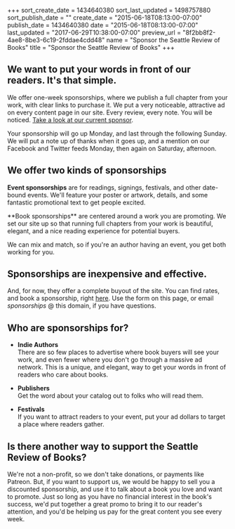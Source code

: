 +++
sort_create_date = 1434640380
sort_last_updated = 1498757880
sort_publish_date = ""
create_date = "2015-06-18T08:13:00-07:00"
publish_date = 1434640380
date = "2015-06-18T08:13:00-07:00"
last_updated = "2017-06-29T10:38:00-07:00"
preview_url = "8f2bb8f2-4ae8-8be3-6c19-2fddae4cdd48"
name = "Sponsor the Seattle Review of Books"
title = "Sponsor the Seattle Review of Books"
+++

<h2>We want to put your words in front of our readers. It's that simple.</h2>

We offer one-week sponsorships, where we publish a full chapter from your work, with clear links to purchase it. We put a very noticeable, attractive ad on every content page in our site. Every review, every note. You will be noticed. <a href="/sponsorships/">Take a look at our current sponsor</a>.

Your sponsorship will go up Monday, and last through the following Sunday. We will put a note up of thanks when it goes up, and a mention on our Facebook and Twitter feeds Monday, then again on  Saturday, afternoon.

<h2>We offer two kinds of sponsorships</h2>

**Event sponsorships** are for readings, signings, festivals, and other date-bound events. We'll feature your poster or artwork, details, and some fantastic promotional text to get people excited.

<p class="noindent">**Book sponsorships** are centered around a work you are promoting. We set our site up so that running full chapters from your work is beautiful, elegant, and a nice reading experience for potential buyers.</p>

<p class="noindent">We can mix and match, so if you're an author having an event, you get both working for you.</p>

<h2>Sponsorships are inexpensive and effective.</h2>

And, for now, they offer a complete buyout of the site. You can find rates, and book a sponsorship, right <a href="/sponsor/book/">here</a>. Use the form on this page, or email *sponsorships* @ this domain, if you have questions. 

<h2>Who are sponsorships for?</h2>

* **Indie Authors**<br>There are so few places to advertise where book buyers will see your work, and even fewer where you don't go through a massive ad network. This is a unique, and elegant, way to get your words in front of readers who care about books. 

* **Publishers**<br>Get the word about your catalog out to folks who will read them. 

* **Festivals**<br>If you want to attract readers to your event, put your ad dollars to target a place where readers gather. 

<h2>Is there another way to support the Seattle Review of Books?</h2>

We're not a non-profit, so we don't take donations, or payments like Patreon. But, if you want to support us, we would be happy to sell you a discounted sponsorship, and use it to talk about a book you love and want to promote. Just so long as you have no financial interest in the book's success, we'd put together a great promo to bring it to our reader's attention, and you'd be helping us pay for the great content you see every week.
